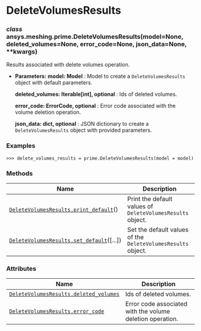 # DeleteVolumesResults



### *class* ansys.meshing.prime.DeleteVolumesResults(model=None, deleted_volumes=None, error_code=None, json_data=None, \*\*kwargs)

Results associated with delete volumes operation.

* **Parameters:**
  **model: Model**
  : Model to create a `DeleteVolumesResults` object with default parameters.

  **deleted_volumes: Iterable[int], optional**
  : Ids of deleted volumes.

  **error_code: ErrorCode, optional**
  : Error code associated with the volume deletion operation.

  **json_data: dict, optional**
  : JSON dictionary to create a `DeleteVolumesResults` object with provided parameters.

### Examples

```pycon
>>> delete_volumes_results = prime.DeleteVolumesResults(model = model)
```

<!-- !! processed by numpydoc !! -->

### Methods

| Name | Description |
|--------------------------------------------------------------------------------------------------------------------------------------------------------------|--------------------------------------------------------------|
| [`DeleteVolumesResults.print_default`](ansys.meshing.prime.DeleteVolumesResults.print_default.md#ansys.meshing.prime.DeleteVolumesResults.print_default)()   | Print the default values of `DeleteVolumesResults` object.   |
| [`DeleteVolumesResults.set_default`](ansys.meshing.prime.DeleteVolumesResults.set_default.md#ansys.meshing.prime.DeleteVolumesResults.set_default)([...])    | Set the default values of the `DeleteVolumesResults` object. |

### Attributes

| Name | Description |
|------------------------------------------------------------------------------------------------------------------------------------------------------------------|-----------------------------------------------------------|
| [`DeleteVolumesResults.deleted_volumes`](ansys.meshing.prime.DeleteVolumesResults.deleted_volumes.md#ansys.meshing.prime.DeleteVolumesResults.deleted_volumes)   | Ids of deleted volumes.                                   |
| [`DeleteVolumesResults.error_code`](ansys.meshing.prime.DeleteVolumesResults.error_code.md#ansys.meshing.prime.DeleteVolumesResults.error_code)                  | Error code associated with the volume deletion operation. |

